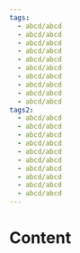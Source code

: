 ```yaml
---
tags:
  - abcd/abcd
  - abcd/abcd
  - abcd/abcd
  - abcd/abcd
  - abcd/abcd
  - abcd/abcd
  - abcd/abcd
  - abcd/abcd
  - abcd/abcd
  - abcd/abcd
tags2:
  - abcd/abcd
  - abcd/abcd
  - abcd/abcd
  - abcd/abcd
  - abcd/abcd
  - abcd/abcd
  - abcd/abcd
  - abcd/abcd
  - abcd/abcd
  - abcd/abcd
---
```


# Content
